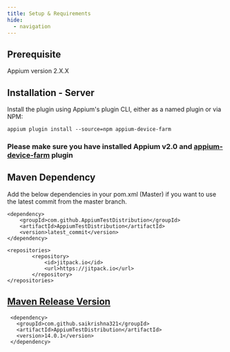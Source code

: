 ```yaml
---
title: Setup & Requirements
hide:
  - navigation
---
```


## Prerequisite

Appium version 2.X.X

## Installation - Server

Install the plugin using Appium's plugin CLI, either as a named plugin or via NPM:

```
appium plugin install --source=npm appium-device-farm
```

### Please make sure you have installed Appium v2.0 and [appium-device-farm](https://github.com/AppiumTestDistribution/appium-device-farm) plugin

## Maven Dependency 
Add the below dependencies in your pom.xml (Master) if you want to use the latest commit from the master branch.

```
<dependency>
    <groupId>com.github.AppiumTestDistribution</groupId>
    <artifactId>AppiumTestDistribution</artifactId>
    <version>latest_commit</version>
</dependency>
```

```
<repositories>
        <repository>
            <id>jitpack.io</id>
            <url>https://jitpack.io</url>
        </repository>
</repositories>
```

## [Maven Release Version](https://search.maven.org/artifact/com.github.saikrishna321/AppiumTestDistribution)

```
 <dependency>
   <groupId>com.github.saikrishna321</groupId>
   <artifactId>AppiumTestDistribution</artifactId>
   <version>14.0.1</version>
 </dependency>
```
